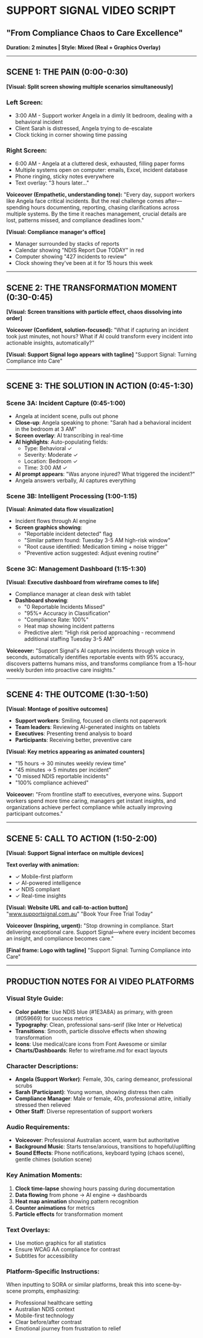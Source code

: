 # SUPPORT SIGNAL VIDEO SCRIPT
## "From Compliance Chaos to Care Excellence"
**Duration: 2 minutes | Style: Mixed (Real + Graphics Overlay)**

---

## SCENE 1: THE PAIN (0:00-0:30)
**[Visual: Split screen showing multiple scenarios simultaneously]**

### Left Screen:
- 3:00 AM - Support worker Angela in a dimly lit bedroom, dealing with a behavioral incident
- Client Sarah is distressed, Angela trying to de-escalate
- Clock ticking in corner showing time passing

### Right Screen:
- 6:00 AM - Angela at a cluttered desk, exhausted, filling paper forms
- Multiple systems open on computer: emails, Excel, incident database
- Phone ringing, sticky notes everywhere
- Text overlay: "3 hours later..."

**Voiceover (Empathetic, understanding tone):**
"Every day, support workers like Angela face critical incidents. But the real challenge comes after—spending hours documenting, reporting, chasing clarifications across multiple systems. By the time it reaches management, crucial details are lost, patterns missed, and compliance deadlines loom."

**[Visual: Compliance manager's office]**
- Manager surrounded by stacks of reports
- Calendar showing "NDIS Report Due TODAY" in red
- Computer showing "427 incidents to review"
- Clock showing they've been at it for 15 hours this week

---

## SCENE 2: THE TRANSFORMATION MOMENT (0:30-0:45)
**[Visual: Screen transitions with particle effect, chaos dissolving into order]**

**Voiceover (Confident, solution-focused):**
"What if capturing an incident took just minutes, not hours? What if AI could transform every incident into actionable insights, automatically?"

**[Visual: Support Signal logo appears with tagline]**
"Support Signal: Turning Compliance into Care"

---

## SCENE 3: THE SOLUTION IN ACTION (0:45-1:30)

### Scene 3A: Incident Capture (0:45-1:00)
- Angela at incident scene, pulls out phone
- **Close-up**: Angela speaking to phone: "Sarah had a behavioral incident in the bedroom at 3 AM"
- **Screen overlay**: AI transcribing in real-time
- **AI highlights**: Auto-populating fields:
  - Type: Behavioral ✓
  - Severity: Moderate ✓
  - Location: Bedroom ✓
  - Time: 3:00 AM ✓
- **AI prompt appears**: "Was anyone injured? What triggered the incident?"
- Angela answers verbally, AI captures everything

### Scene 3B: Intelligent Processing (1:00-1:15)
**[Visual: Animated data flow visualization]**
- Incident flows through AI engine
- **Screen graphics showing**:
  - "Reportable incident detected" flag
  - "Similar pattern found: Tuesday 3-5 AM high-risk window"
  - "Root cause identified: Medication timing + noise trigger"
  - "Preventive action suggested: Adjust evening routine"

### Scene 3C: Management Dashboard (1:15-1:30)
**[Visual: Executive dashboard from wireframe comes to life]**
- Compliance manager at clean desk with tablet
- **Dashboard showing**:
  - "0 Reportable Incidents Missed"
  - "95%+ Accuracy in Classification"
  - "Compliance Rate: 100%"
  - Heat map showing incident patterns
  - Predictive alert: "High risk period approaching - recommend additional staffing Tuesday 3-5 AM"

**Voiceover:**
"Support Signal's AI captures incidents through voice in seconds, automatically identifies reportable events with 95% accuracy, discovers patterns humans miss, and transforms compliance from a 15-hour weekly burden into proactive care insights."

---

## SCENE 4: THE OUTCOME (1:30-1:50)
**[Visual: Montage of positive outcomes]**

- **Support workers**: Smiling, focused on clients not paperwork
- **Team leaders**: Reviewing AI-generated insights on tablets
- **Executives**: Presenting trend analysis to board
- **Participants**: Receiving better, preventive care

**[Visual: Key metrics appearing as animated counters]**
- "15 hours → 30 minutes weekly review time"
- "45 minutes → 5 minutes per incident"
- "0 missed NDIS reportable incidents"
- "100% compliance achieved"

**Voiceover:**
"From frontline staff to executives, everyone wins. Support workers spend more time caring, managers get instant insights, and organizations achieve perfect compliance while actually improving participant outcomes."

---

## SCENE 5: CALL TO ACTION (1:50-2:00)
**[Visual: Support Signal interface on multiple devices]**

**Text overlay with animation:**
- ✓ Mobile-first platform
- ✓ AI-powered intelligence
- ✓ NDIS compliant
- ✓ Real-time insights

**[Visual: Website URL and call-to-action button]**
"www.supportsignal.com.au"
"Book Your Free Trial Today"

**Voiceover (Inspiring, urgent):**
"Stop drowning in compliance. Start delivering exceptional care. Support Signal—where every incident becomes an insight, and compliance becomes care."

**[Final frame: Logo with tagline]**
"Support Signal: Turning Compliance into Care"

---

## PRODUCTION NOTES FOR AI VIDEO PLATFORMS

### Visual Style Guide:
- **Color palette**: Use NDIS blue (#1E3A8A) as primary, with green (#059669) for success metrics
- **Typography**: Clean, professional sans-serif (like Inter or Helvetica)
- **Transitions**: Smooth, particle dissolve effects when showing transformation
- **Icons**: Use medical/care icons from Font Awesome or similar
- **Charts/Dashboards**: Refer to wireframe.md for exact layouts

### Character Descriptions:
- **Angela (Support Worker)**: Female, 30s, caring demeanor, professional scrubs
- **Sarah (Participant)**: Young woman, showing distress then calm
- **Compliance Manager**: Male or female, 40s, professional attire, initially stressed then relieved
- **Other Staff**: Diverse representation of support workers

### Audio Requirements:
- **Voiceover**: Professional Australian accent, warm but authoritative
- **Background Music**: Starts tense/anxious, transitions to hopeful/uplifting
- **Sound Effects**: Phone notifications, keyboard typing (chaos scene), gentle chimes (solution scene)

### Key Animation Moments:
1. **Clock time-lapse** showing hours passing during documentation
2. **Data flowing** from phone → AI engine → dashboards
3. **Heat map animation** showing pattern recognition
4. **Counter animations** for metrics
5. **Particle effects** for transformation moment

### Text Overlays:
- Use motion graphics for all statistics
- Ensure WCAG AA compliance for contrast
- Subtitles for accessibility

### Platform-Specific Instructions:
When inputting to SORA or similar platforms, break this into scene-by-scene prompts, emphasizing:
- Professional healthcare setting
- Australian NDIS context
- Mobile-first technology
- Clear before/after contrast
- Emotional journey from frustration to relief